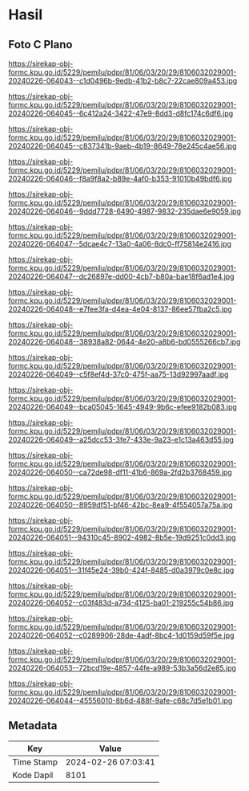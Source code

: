 # Hasil

## Foto C Plano

https://sirekap-obj-formc.kpu.go.id/5229/pemilu/pdpr/81/06/03/20/29/8106032029001-20240226-064043--c1d0496b-9edb-41b2-b8c7-22cae809a453.jpg

https://sirekap-obj-formc.kpu.go.id/5229/pemilu/pdpr/81/06/03/20/29/8106032029001-20240226-064045--6c412a24-3422-47e9-8dd3-d8fc174c6df6.jpg

https://sirekap-obj-formc.kpu.go.id/5229/pemilu/pdpr/81/06/03/20/29/8106032029001-20240226-064045--c837341b-9aeb-4b19-8649-78e245c4ae56.jpg

https://sirekap-obj-formc.kpu.go.id/5229/pemilu/pdpr/81/06/03/20/29/8106032029001-20240226-064046--f8a9f8a2-b89e-4af0-b353-91010b49bdf6.jpg

https://sirekap-obj-formc.kpu.go.id/5229/pemilu/pdpr/81/06/03/20/29/8106032029001-20240226-064046--9ddd7728-6490-4987-9832-235dae6e9059.jpg

https://sirekap-obj-formc.kpu.go.id/5229/pemilu/pdpr/81/06/03/20/29/8106032029001-20240226-064047--5dcae4c7-13a0-4a06-8dc0-ff75814e2416.jpg

https://sirekap-obj-formc.kpu.go.id/5229/pemilu/pdpr/81/06/03/20/29/8106032029001-20240226-064047--dc26897e-dd00-4cb7-b80a-bae18f6ad1e4.jpg

https://sirekap-obj-formc.kpu.go.id/5229/pemilu/pdpr/81/06/03/20/29/8106032029001-20240226-064048--e7fee3fa-d4ea-4e04-8137-86ee57fba2c5.jpg

https://sirekap-obj-formc.kpu.go.id/5229/pemilu/pdpr/81/06/03/20/29/8106032029001-20240226-064048--38938a82-0644-4e20-a8b6-bd0555266cb7.jpg

https://sirekap-obj-formc.kpu.go.id/5229/pemilu/pdpr/81/06/03/20/29/8106032029001-20240226-064049--c5f8ef4d-37c0-475f-aa75-13d92997aadf.jpg

https://sirekap-obj-formc.kpu.go.id/5229/pemilu/pdpr/81/06/03/20/29/8106032029001-20240226-064049--bca05045-1645-4949-9b6c-efee9182b083.jpg

https://sirekap-obj-formc.kpu.go.id/5229/pemilu/pdpr/81/06/03/20/29/8106032029001-20240226-064049--a25dcc53-3fe7-433e-9a23-e1c13a463d55.jpg

https://sirekap-obj-formc.kpu.go.id/5229/pemilu/pdpr/81/06/03/20/29/8106032029001-20240226-064050--ca72de98-df11-41b6-869a-2fd2b3768459.jpg

https://sirekap-obj-formc.kpu.go.id/5229/pemilu/pdpr/81/06/03/20/29/8106032029001-20240226-064050--8959df51-bf46-42bc-8ea9-4f554057a75a.jpg

https://sirekap-obj-formc.kpu.go.id/5229/pemilu/pdpr/81/06/03/20/29/8106032029001-20240226-064051--94310c45-8902-4982-8b5e-19d9251c0dd3.jpg

https://sirekap-obj-formc.kpu.go.id/5229/pemilu/pdpr/81/06/03/20/29/8106032029001-20240226-064051--31f45e24-39b0-424f-8485-d0a3979c0e8c.jpg

https://sirekap-obj-formc.kpu.go.id/5229/pemilu/pdpr/81/06/03/20/29/8106032029001-20240226-064052--c03f483d-a734-4125-ba01-219255c54b86.jpg

https://sirekap-obj-formc.kpu.go.id/5229/pemilu/pdpr/81/06/03/20/29/8106032029001-20240226-064052--c0289906-28de-4adf-8bc4-1d0159d59f5e.jpg

https://sirekap-obj-formc.kpu.go.id/5229/pemilu/pdpr/81/06/03/20/29/8106032029001-20240226-064053--72bcd19e-4857-44fe-a989-53b3a56d2e85.jpg

https://sirekap-obj-formc.kpu.go.id/5229/pemilu/pdpr/81/06/03/20/29/8106032029001-20240226-064044--45556010-8b6d-488f-9afe-c68c7d5e1b01.jpg


## Metadata

| Key        | Value               |
| ---------- | ------------------- |
| Time Stamp | 2024-02-26 07:03:41 |
| Kode Dapil | 8101                |



